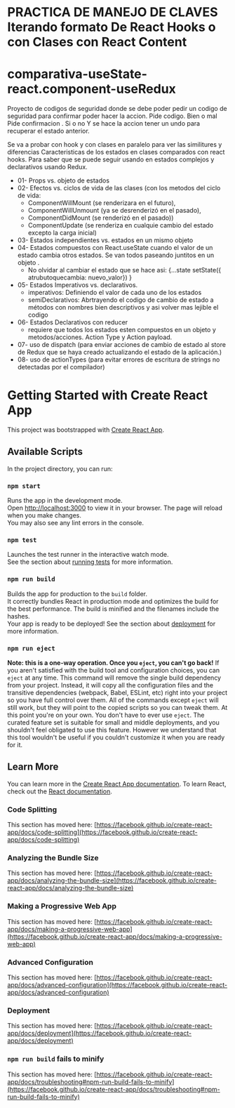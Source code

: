 # PRACTICA DE MANEJO DE CLAVES Iterando formato De React Hooks o con Clases con React Content
# comparativa-useState-react.component-useRedux

Proyecto de codigos de seguridad donde se debe poder pedir un codigo de seguridad para
confirmar poder hacer la accion.
Pide codigo. Bien o mal
Pide confirmacion . Si o no
Y se hace la accion tener un undo para recuperar el estado anterior.

Se va a probar con hook y con clases en paralelo para ver las similitures y diferencias
Caracteristicas de los estados en clases comparados con react hooks.
Para saber que se puede seguir usando en estados complejos y declarativos usando Redux.

- 01- Props   vs. objeto de estados
- 02- Efectos vs. ciclos de vida de las clases 
(con los metodos del ciclo de vida: 
    - ComponentWillMount (se renderizara en el futuro), 
    - ComponentWillUnmount (ya se desrenderizó en el pasado), 
    - ComponentDidMount (se renderizó en el pasado))
    - ComponentUpdate (se renderiza en cualquie cambio del estado excepto la carga inicial)
- 03- Estados independientes vs. estados en un mismo objeto
- 04- Estados compuestos con React.useState cuando el valor de un estado cambia otros estados. Se van todos paseando juntitos en un objeto . 
    - No olvidar al cambiar el estado que se hace asi:
    {...state
    setState({ atrubutoquecambia: nuevo_valor})
    }
- 05- Estados Imperativos vs. declarativos.
    - imperativos: Definiendo el valor de cada uno de los estados
    - semiDeclarativos: Abrtrayendo el codigo de cambio de estado a métodos con nombres bien descriptivos y asi volver mas lejible el codigo
- 06- Estados Declarativos con reducer
    - requiere que todos los estados esten compuestos en un objeto y metodos/acciones. Action Type y Action payload.
- 07- uso de dispatch (para enviar acciones de cambio de estado al store de Redux que se haya creado actualizando el estado de la aplicación.)
- 08- uso de actionTypes (para evitar errores de escritura de strings no detectadas por el compilador)

# Getting Started with Create React App
This project was bootstrapped with [Create React App](https://github.com/facebook/create-react-app).

## Available Scripts
In the project directory, you can run:

### `npm start`
Runs the app in the development mode.\
Open [http://localhost:3000](http://localhost:3000) to view it in your browser.
The page will reload when you make changes.\
You may also see any lint errors in the console.

### `npm test`
Launches the test runner in the interactive watch mode.\
See the section about [running tests](https://facebook.github.io/create-react-app/docs/running-tests) for more information.

### `npm run build`
Builds the app for production to the `build` folder.\
It correctly bundles React in production mode and optimizes the build for the best performance.
The build is minified and the filenames include the hashes.\
Your app is ready to be deployed!
See the section about [deployment](https://facebook.github.io/create-react-app/docs/deployment) for more information.

### `npm run eject`
**Note: this is a one-way operation. Once you `eject`, you can't go back!**
If you aren't satisfied with the build tool and configuration choices, you can `eject` at any time. This command will remove the single build dependency from your project.
Instead, it will copy all the configuration files and the transitive dependencies (webpack, Babel, ESLint, etc) right into your project so you have full control over them. All of the commands except `eject` will still work, but they will point to the copied scripts so you can tweak them. At this point you're on your own.
You don't have to ever use `eject`. The curated feature set is suitable for small and middle deployments, and you shouldn't feel obligated to use this feature. However we understand that this tool wouldn't be useful if you couldn't customize it when you are ready for it.

## Learn More
You can learn more in the [Create React App documentation](https://facebook.github.io/create-react-app/docs/getting-started).
To learn React, check out the [React documentation](https://reactjs.org/).

### Code Splitting
This section has moved here: [https://facebook.github.io/create-react-app/docs/code-splitting](https://facebook.github.io/create-react-app/docs/code-splitting)

### Analyzing the Bundle Size
This section has moved here: [https://facebook.github.io/create-react-app/docs/analyzing-the-bundle-size](https://facebook.github.io/create-react-app/docs/analyzing-the-bundle-size)

### Making a Progressive Web App
This section has moved here: [https://facebook.github.io/create-react-app/docs/making-a-progressive-web-app](https://facebook.github.io/create-react-app/docs/making-a-progressive-web-app)

### Advanced Configuration
This section has moved here: [https://facebook.github.io/create-react-app/docs/advanced-configuration](https://facebook.github.io/create-react-app/docs/advanced-configuration)

### Deployment
This section has moved here: [https://facebook.github.io/create-react-app/docs/deployment](https://facebook.github.io/create-react-app/docs/deployment)

### `npm run build` fails to minify
This section has moved here: [https://facebook.github.io/create-react-app/docs/troubleshooting#npm-run-build-fails-to-minify](https://facebook.github.io/create-react-app/docs/troubleshooting#npm-run-build-fails-to-minify)
